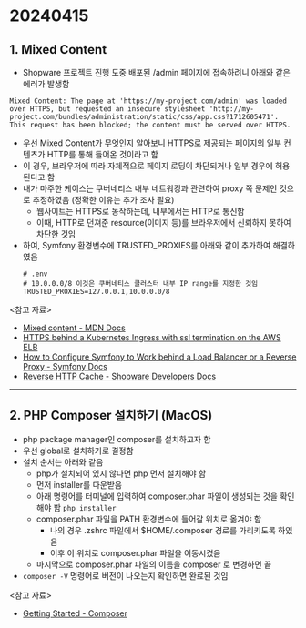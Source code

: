 # 20240415

## 1. Mixed Content

- Shopware 프로젝트 진행 도중 배포된 /admin 페이지에 접속하려니 아래와 같은 에러가 발생함

```
Mixed Content: The page at 'https://my-project.com/admin' was loaded over HTTPS, but requested an insecure stylesheet 'http://my-project.com/bundles/administration/static/css/app.css?1712605471'. This request has been blocked; the content must be served over HTTPS.
```

- 우선 Mixed Content가 무엇인지 알아보니 HTTPS로 제공되는 페이지의 일부 컨텐츠가 HTTP를 통해 들어온 것이라고 함
- 이 경우, 브라우저에 따라 자체적으로 페이지 로딩이 차단되거나 일부 경우에 허용된다고 함
- 내가 마주한 케이스는 쿠버네티스 내부 네트워킹과 관련하여 proxy 쪽 문제인 것으로 추정하였음 (정확한 이유는 추가 조사 필요)
  - 웹사이트는 HTTPS로 동작하는데, 내부에서는 HTTP로 통신함
  - 이때, HTTP로 던져준 resource(이미지 등)를 브라우저에서 신뢰하지 못하여 차단한 것임
- 하여, Symfony 환경변수에 TRUSTED_PROXIES를 아래와 같이 추가하여 해결하였음
  ```
  # .env
  # 10.0.0.0/8 이것은 쿠버네티스 클러스터 내부 IP range를 지정한 것임
  TRUSTED_PROXIES=127.0.0.1,10.0.0.0/8
  ```

<참고 자료>

- [Mixed content - MDN Docs](https://developer.mozilla.org/en-US/docs/Web/Security/Mixed_content)
- [HTTPS behind a Kubernetes Ingress with ssl termination on the AWS ELB](https://github.com/shopware/docker/issues/30)
- [How to Configure Symfony to Work behind a Load Balancer or a Reverse Proxy - Symfony Docs](https://symfony.com/doc/current/deployment/proxies.html)
- [Reverse HTTP Cache - Shopware Developers Docs](https://developer.shopware.com/docs/guides/hosting/infrastructure/reverse-http-cache.html#trusted-proxies)

---

## 2. PHP Composer 설치하기 (MacOS)

- php package manager인 composer를 설치하고자 함
- 우선 global로 설치하기로 결정함
- 설치 순서는 아래와 같음
  - php가 설치되어 있지 않다면 php 먼저 설치해야 함
  - 먼저 installer를 다운받음
  - 아래 명령어를 터미널에 입력하여 composer.phar 파일이 생성되는 것을 확인해야 함
    `php installer`
  - composer.phar 파일을 PATH 환경변수에 들어갈 위치로 옮겨야 함
    - 나의 경우 .zshrc 파일에서 $HOME/.composer 경로를 가리키도록 하였음
    - 이후 이 위치로 composer.phar 파일을 이동시켰음
  - 마지막으로 composer.phar 파일의 이름을 composer 로 변경하면 끝
- `composer -V` 명령어로 버전이 나오는지 확인하면 완료된 것임

<참고 자료>

- [Getting Started - Composer](https://getcomposer.org/doc/00-intro.md#installation-linux-unix-macos)

